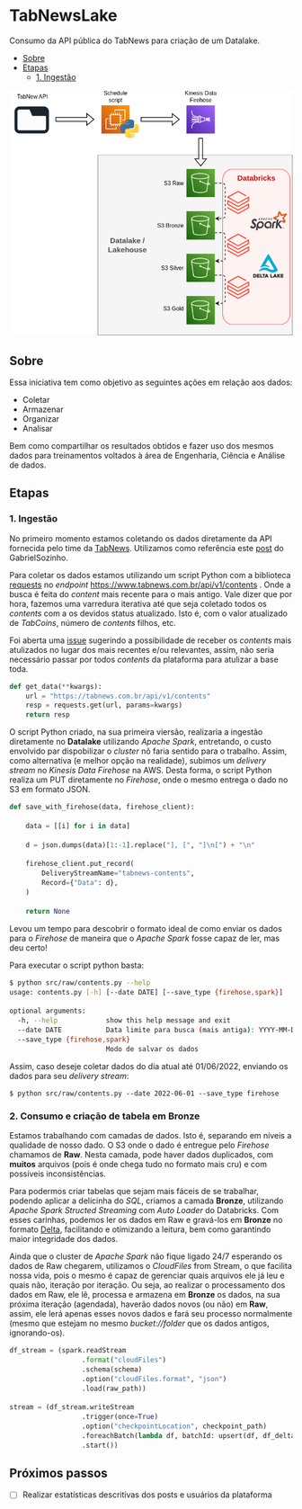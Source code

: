 # TabNewsLake
Consumo da API pública do TabNews para criação de um Datalake.

- [Sobre](#sobre)
- [Etapas](#etapas)
    - [1. Ingestão](#1-ingestão)

<img src="https://github.com/TeoMeWhy/TabNewsLake/blob/main/img/tabnewslake_arch.png" alt="Arquitetura TabNews Lake" width="650">


## Sobre

Essa iniciativa tem como objetivo as seguintes ações em relação aos dados:

- Coletar
- Armazenar
- Organizar
- Analisar

Bem como compartilhar os resultados obtidos e fazer uso dos mesmos dados para treinamentos voltados à área de Engenharia, Ciência e Análise de dados.

## Etapas

### 1. Ingestão

No primeiro momento estamos coletando os dados diretamente da API fornecida pelo time da [TabNews](https://www.tabnews.com.br/). Utilizamos como referência este [post](https://www.tabnews.com.br/GabrielSozinho/documentacao-da-api-do-tabnews) do GabrielSozinho.

Para coletar os dados estamos utilizando um script Python com a biblioteca [requests](https://pypi.org/project/requests/) no *endpoint*  https://www.tabnews.com.br/api/v1/contents . Onde a busca é feita do *content* mais recente para o mais antigo. Vale dizer que por hora, fazemos uma varredura iterativa até que seja coletado todos os *contents* com a os devidos status atualizado. Isto é, com o valor atualizado de *TabCoins*, número de *contents* filhos, etc.

Foi aberta uma [issue](https://github.com/filipedeschamps/tabnews.com.br/issues/1241) sugerindo a possibilidade de receber os *contents* mais atulizados no lugar dos mais recentes e/ou relevantes, assim, não seria necessário passar por todos *contents* da plataforma para atulizar a base toda.

```python
def get_data(**kwargs):
    url = "https://tabnews.com.br/api/v1/contents"
    resp = requests.get(url, params=kwargs)
    return resp
```

O script Python criado, na sua primeira viersão, realizaria a ingestão diretamente no **Datalake** utilizando *Apache Spark*, entretando, o custo envolvido par dispobilizar o *cluster* nõ faria sentido para o trabalho. Assim, como alternativa (e melhor opção na realidade), subimos um *delivery stream* no *Kinesis Data Firehose* na AWS. Desta forma, o script Python realiza um PUT diretamente no *Firehose*, onde o mesmo entrega o dado no S3 em formato JSON.

```python
def save_with_firehose(data, firehose_client):

    data = [[i] for i in data]

    d = json.dumps(data)[1:-1].replace("], [", "]\n[") + "\n"

    firehose_client.put_record(
        DeliveryStreamName="tabnews-contents",
        Record={"Data": d},
    )

    return None
```

Levou um tempo para descobrir o formato ideal de como enviar os dados para o *Firehose* de maneira que o *Apache Spark* fosse capaz de ler, mas deu certo!

Para executar o script python basta:

```bash
$ python src/raw/contents.py --help
usage: contents.py [-h] [--date DATE] [--save_type {firehose,spark}]

optional arguments:
  -h, --help            show this help message and exit
  --date DATE           Data limite para busca (mais antiga): YYYY-MM-DD
  --save_type {firehose,spark}
                        Modo de salvar os dados
```

Assim, caso deseje coletar dados do dia atual até 01/06/2022, enviando os dados para seu *delivery stream*:

```
$ python src/raw/contents.py --date 2022-06-01 --save_type firehose
```

### 2. Consumo e criação de tabela em Bronze

Estamos trabalhando com camadas de dados. Isto é, separando em níveis a qualidade de nosso dado. O S3 onde o dado é entregue pelo *Firehose* chamamos de **Raw**. Nesta camada, pode haver dados duplicados, com **muitos** arquivos (pois é onde chega tudo no formato mais cru) e com possíveis inconsistências.

Para podermos criar tabelas que sejam mais fáceis de se trabalhar, podendo aplicar a delicinha do *SQL*, criamos a camada **Bronze**, utilizando *Apache Spark Structed Streaming* com *Auto Loader* do Databricks. Com esses carinhas, podemos ler os dados em Raw e gravá-los em **Bronze** no formato [Delta](https://delta.io/), facilitando e otimizando a leitura, bem como garantindo maior integridade dos dados.

Ainda que o cluster de *Apache Spark* não fique ligado 24/7 esperando os dados de Raw chegarem, utilizamos o *CloudFiles* from Stream, o que facilita nossa vida, pois o mesmo é capaz de gerenciar quais arquivos ele já leu e quais não, iteração por iteração. Ou seja, ao realizar o processamento dos dados em Raw, ele lê, processa e armazena em **Bronze** os dados, na sua próxima iteração (agendada), haverão dados novos (ou não) em **Raw**, assim, ele lerá apenas esses novos dados e fará seu processo normalmente (mesmo que estejam no mesmo *bucket://folder* que os dados antigos, ignorando-os).

```python
df_stream = (spark.readStream
                  .format("cloudFiles")
                  .schema(schema)
                  .option("cloudFiles.format", "json")
                  .load(raw_path))

stream = (df_stream.writeStream
                  .trigger(once=True)
                  .option("checkpointLocation", checkpoint_path)
                  .foreachBatch(lambda df, batchId: upsert(df, df_delta, table))
                  .start())
```

## Próximos passos

- [ ] Realizar estatísticas descritivas dos posts e usuários da plataforma